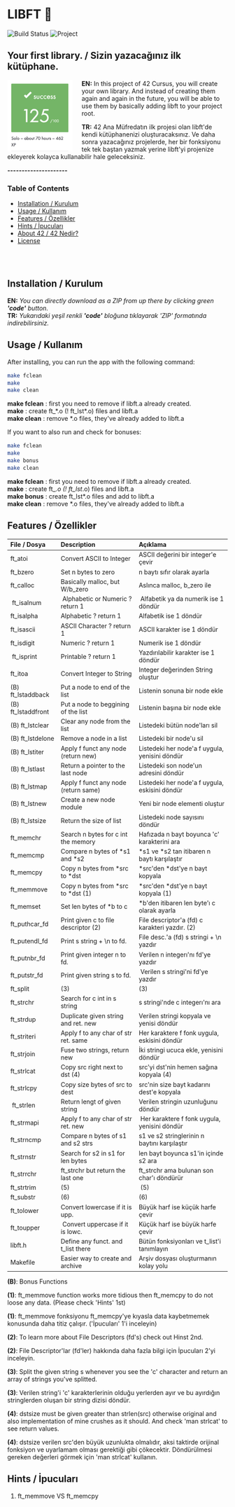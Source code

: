 # LIBFT 🐢

![Build Status](https://img.shields.io/badge/build-passing-brightgreen)
![Project](https://img.shields.io/badge/beldemir/-libft-green)

## Your first library. / Sizin yazacağınız ilk kütüphane.

<img align="left" width="150" style="max-width: 100%; height: auto; margin-right: 20px;" src="https://github.com/berkeldemir/libft/blob/main/srcs/screenshot.png" alt="Libft Image">

**EN:** In this project of 42 Cursus, you will create your own library. And instead of creating them again and again in the future, you will be able to use them by basically adding libft to your project root.

**TR:** 42 Ana Müfredatın ilk projesi olan libft'de kendi kütüphanenizi oluşturacaksınız. Ve daha sonra yazacağınız projelerde, her bir fonksiyonu tek tek baştan yazmak yerine libft'yi projenize ekleyerek kolayca kullanabilir hale geleceksiniz.

**---------------------**
<br clear="left"/>

### Table of Contents
-  [Installation / Kurulum](#installation)
-  [Usage / Kullanım](#usage)
-  [Features / Özellikler](#features)
-  [Hints / İpucuları](#hints)
-  [About 42 / 42 Nedir?](#aboutft)
-  [License](#license)

<br> <br>
## Installation / Kurulum

**EN:**  *You can directly download as a ZIP from up there by clicking green <strong>'code'</strong> button.* <br>
**TR:**  *Yukarıdaki yeşil renkli <strong>'code'</strong> bloğuna tıklayarak 'ZIP' formatında indirebilirsiniz.*

## Usage / Kullanım

After installing, you can run the app with the following command:

```bash
make fclean 
make
make clean
```
**make fclean** : first you need to remove if libft.a already created. <br>
**make** : create ft_\*.o (! ft_lst\*.o) files and libft.a <br>
**make clean**  : remove *.o files, they've already added to libft.a

If you want to also run and check for bonuses: 

```bash
make fclean
make
make bonus
make clean
```
**make fclean** : first you need to remove if libft.a already created. <br>
**make** : create ft_*.o (! ft_lst*.o) files and libft.a <br>
**make bonus** : create ft_lst*.o files and add to libft.a <br>
**make clean** : remove *.o files, they've already added to libft.a

## Features / Özellikler

| File / Dosya       | Description                         | Açıklama                                      |
| :----------------- | :---------------------------------- | :---------------------------------------------|
| ft_atoi            | Convert ASCII to Integer            | ASCII değerini bir integer'e çevir            |
| ft_bzero           | Set n bytes to zero                 | n baytı sıfır olarak ayarla                   |
| ft_calloc          | Basically malloc, but W/b_zero      | Aslınca malloc, b_zero ile                    |
| ft_isalnum         | Alphabetic or Numeric ? return 1    | Alfabetik ya da numerik ise 1 döndür          |
| ft_isalpha         | Alphabetic ? return 1               | Alfabetik ise 1 döndür                        |
| ft_isascii         | ASCII Character ? return 1          | ASCII karakter ise 1 döndür                   |
| ft_isdigit         | Numeric ? return 1                  | Numerik ise 1 döndür                          | 
| ft_isprint         | Printable ? return 1                | Yazdırılabilir karakter ise 1 döndür          |
| ft_itoa            | Convert Integer to String           | Integer değerinden String oluştur             |
| (B) ft_lstaddback  | Put a node to end of the list       | Listenin sonuna bir node ekle                 |
| (B) ft_lstaddfront | Put a node to beggining of the list | Listenin başına bir node ekle                 |
| (B) ft_lstclear    | Clear any node from the list        | Listedeki bütün node'ları sil                 |
| (B) ft_lstdelone   | Remove a node in a list             | Listedeki bir node'u sil                      |
| (B) ft_lstiter     | Apply f funct any node (return new) | Listedeki her node'a f uygula, yenisini döndür|
| (B) ft_lstlast     | Return a pointer to the last node   | Listedeki son node'un adresini döndür         |
| (B) ft_lstmap      | Apply f funct any node (return same)| Listedeki her node'a f uygula, eskisini döndür|
| (B) ft_lstnew      | Create a new node module            | Yeni bir node elementi oluştur                |                
| (B) ft_lstsize     | Return the size of list             | Listedeki node sayısını döndür                |
| ft_memchr          | Search n bytes for c int the memory | Hafızada n bayt boyunca 'c' karakterini ara   | 
| ft_memcmp          | Compare n bytes of *s1 and *s2      | *s1 ve *s2 tan itibaren n baytı karşılaştır   |
| ft_memcpy          | Copy n bytes from *src to *dst      | *src'den *dst'ye n bayt kopyala               |
| ft_memmove         | Copy n bytes from *src to *dst (1)  | *src'den *dst'ye n bayt kopyala (1)           |
| ft_memset          | Set len bytes of *b to c            | *b'den itibaren len byte'ı c olarak ayarla    | 
| ft_puthcar_fd      | Print given c to file descriptor (2)| File descriptor'a (fd) c karakteri yazdır. (2)|
| ft_putendl_fd      | Print s string + \n to fd.          | File desc.'a (fd) s stringi + \n yazdır       |
| ft_putnbr_fd       | Print given integer n to fd.        | Verilen n integerı'nı fd'ye yazdır            |
| ft_putstr_fd       | Print given string s to fd.         | Verilen s stringi'ni fd'ye yazdır             |
| ft_split           | (3)                                 | (3)                                           |
| ft_strchr          | Search for c int in s string        | s stringi'nde c integerı'nı ara               |
| ft_strdup          | Duplicate given string and ret. new | Verilen stringi kopyala ve yenisi döndür      |
| ft_striteri        | Apply f to any char of str ret. same| Her karaktere f fonk uygula, eskisini döndür  |
| ft_strjoin         | Fuse two strings, return new        | İki stringi ucuca ekle, yenisini döndür       |
| ft_strlcat         | Copy src right next to dst (4)      | src'yi dst'nin hemen sağına kopyala (4)       |
| ft_strlcpy         | Copy size bytes of src to dest      | src'nin size bayt kadarını dest'e kopyala     |
| ft_strlen          | Return lengt of given string        | Verilen stringin uzunluğunu döndür            |
| ft_strmapi         | Apply f to any char of str ret. new | Her karaktere f fonk uygula, yenisini döndür  |
| ft_strncmp         | Compare n bytes of s1 and s2 strs   | s1 ve s2 stringlerinin n baytını karşılaştır  |
| ft_strnstr         | Search for s2 in s1 for len bytes   | len bayt boyunca s1'in içinde s2 ara          |
| ft_strrchr         | ft_strchr but return the last one   | ft_strchr ama bulunan son char'ı döndürür     |
| ft_strtrim         | (5)                                 | (5)                                           |
| ft_substr          | (6)                                 | (6)                                           |
| ft_tolower         | Convert lowercase if it is upp.     | Büyük harf ise küçük harfe çevir              |
| ft_toupper         | Convert uppercase if it is lowc.    | Küçük harf ise büyük harfe çevir              |
| libft.h            | Define any funct. and t_list there  | Bütün fonksiyonları ve t_list'i tanımlayın    |
| Makefile           | Easier way to create and archive    | Arşiv dosyası oluşturmanın kolay yolu         |


**(B)**: Bonus Functions <br>

**(1)**: ft_memmove function works more tidious then ft_memcpy to do not loose any data. (Please check 'Hints' 1st)

**(1)**: ft_memmove fonksiyonu ft_memcpy'ye kıyasla data kaybetmemek konusunda daha titiz çalışır. ('İpucuları' 1'i inceleyin) <br>

**(2)**: To learn more about File Descriptors (fd's) check out Hinst 2nd.

**(2)**: File Descriptor'lar (fd'ler) hakkında daha fazla bilgi için İpucuları 2'yi inceleyin. <br>

**(3)**: Split the given string s whenever you see the 'c' character and return an array of strings you've splitted.

**(3)**: Verilen string'i 'c' karakterlerinin olduğu yerlerden ayır ve bu ayırdığın stringlerden oluşan bir string dizisi döndür. <br>

**(4)**: dstsize must be given greater than strlen(src) otherwise original and also implementation of mine crushes as it should. And check 'man strlcat' to see return values.

**(4)**: dstsize verilen src'den büyük uzunlukta olmalıdır, aksi taktirde orijinal fonksiyon ve uyarlamam olması gerektiği gibi çökecektir. Döndürülmesi gereken değerleri görmek için 'man strlcat' kullanın. <br>


## Hints / İpucuları

1. ft_memmove VS ft_memcpy

